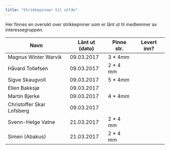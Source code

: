 ```yaml
---
title: "Strikkepinner til utlån"
---
```


Her finnes en oversikt over strikkepinner som er lånt ut til medlemmer av interessegruppen.

| Navn                          | Lånt ut (dato) | Pinne str.   | Levert inn?  |
|--------------------------|------------------|-------------|---------------|
| Magnus Winter Warvik | 09.03.2017 | 3 * 4mm  | | 
| Håvard Tollefsen | 09.03.2017 | 2 * 4 mm   | | 
| Sigve Skaugvoll | 09.03.2017 | 5 * 4mm    | | 
| Ellen Bakksjø | 09.03.2017 |     | | 
| Martin Bjerke | 09.03.2017 | 4 * 4mm     | | 
| Christoffer Skar Lofsberg | 09.03.2017 |     |  |
| Svenn-Helge Vatne | 21.03.2017 | 2 * 4 mm  |  |
| Simen (Abakus) | 21.03.2017 | 2 * 4 mm  |  |